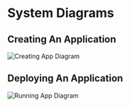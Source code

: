 # System Diagrams


## Creating An Application

![Creating App Diagram](../images/creating-app-diagram.png)


## Deploying An Application

![Running App Diagram](../images/running-app-diagram.png)

